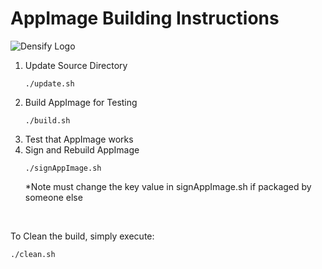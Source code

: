 # AppImage Building Instructions

![Densify Logo](res/desktop-icon.png)

1. Update Source Directory
   ```
   ./update.sh
   ```
2. Build AppImage for Testing
   ```
   ./build.sh
   ```
3. Test that AppImage works
4. Sign and Rebuild AppImage
   ```
   ./signAppImage.sh
   ```
   *Note must change the key value in signAppImage.sh if packaged by someone else

<br>

To Clean the build, simply execute:
```
./clean.sh
```